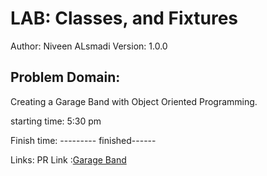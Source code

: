 # LAB: Classes, and Fixtures
Author: Niveen ALsmadi Version: 1.0.0

## Problem Domain:
Creating a Garage Band with Object Oriented Programming.



starting time: 5:30 pm

Finish time: --------- finished------

Links:
PR Link :[Garage Band](https://github.com/NiveenAlSmadi/pythonic-garage-band/pull/1)